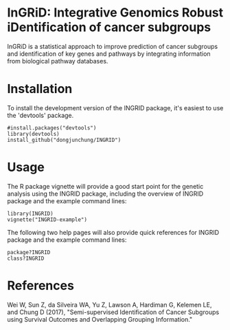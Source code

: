 InGRiD: Integrative Genomics Robust iDentification of cancer subgroups
===

InGRiD is a statistical approach to improve prediction of cancer subgroups and identification of key genes and pathways by integrating information from biological pathway databases.

Installation
===========

To install the development version of the INGRID package, it's easiest to use the 'devtools' package.

```
#install.packages("devtools")
library(devtools)
install_github("dongjunchung/INGRID")
```

Usage
===========

The R package vignette will provide a good start point for the genetic analysis using the INGRID package, including the overview of INGRID package and the example command lines:

```
library(INGRID)
vignette("INGRID-example")
```
The following two help pages will also provide quick references for INGRID package and the example command lines:

```
package?INGRID
class?INGRID
```

References
==========

Wei W, Sun Z, da Silveira WA, Yu Z, Lawson A, Hardiman G, Kelemen LE, and Chung D (2017), "Semi-supervised Identification of Cancer Subgroups using Survival Outcomes and Overlapping Grouping Information."
